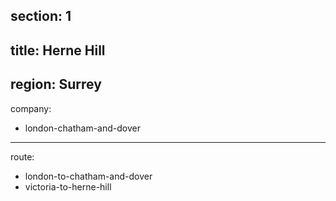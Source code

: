 section: 1
----
title: Herne Hill
----
region: Surrey
----
company:
- london-chatham-and-dover
----
route:
- london-to-chatham-and-dover
- victoria-to-herne-hill

